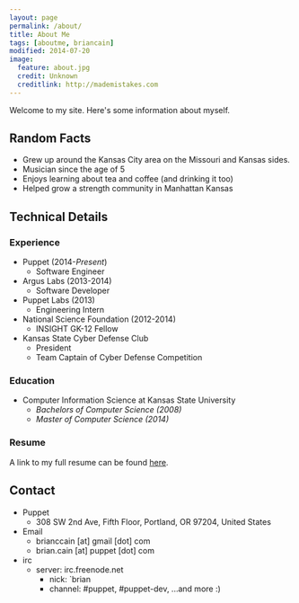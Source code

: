 ```yaml
---
layout: page
permalink: /about/
title: About Me
tags: [aboutme, briancain]
modified: 2014-07-20
image:
  feature: about.jpg
  credit: Unknown
  creditlink: http://mademistakes.com
---
```


Welcome to my site. Here's some information about myself.

## Random Facts

- Grew up around the Kansas City area on the Missouri and Kansas sides.
- Musician since the age of 5
- Enjoys learning about tea and coffee (and drinking it too)
- Helped grow a strength community in Manhattan Kansas

## Technical Details

### Experience

- Puppet (2014-_Present_)
  + Software Engineer
- Argus Labs (2013-2014)
  + Software Developer
- Puppet Labs (2013)
  + Engineering Intern
- National Science Foundation (2012-2014)
  + INSIGHT GK-12 Fellow
- Kansas State Cyber Defense Club
  + President
  + Team Captain of Cyber Defense Competition

### Education

- Computer Information Science at Kansas State University
  + _Bachelors of Computer Science (2008)_
  + _Master of Computer Science (2014)_

### Resume

A link to my full resume can be found [here](https://dl.dropboxusercontent.com/u/20387923/briancain_resume.pdf).

## Contact

- Puppet
  + 308 SW 2nd Ave, Fifth Floor, Portland, OR 97204, United States
- Email
  + brianccain [at] gmail [dot] com
  + brian.cain [at] puppet [dot] com
- irc
  + server: irc.freenode.net
    - nick: `brian
    - channel: #puppet, #puppet-dev, ...and more :)
